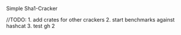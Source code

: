 Simple Sha1-Cracker

//TODO:
	1. add crates for other crackers
	2. start benchmarks against hashcat
	3. test gh 2